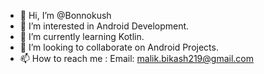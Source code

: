 - 👋 Hi, I’m @Bonnokush
- 👀 I’m interested in Android Development.
- 🌱 I’m currently learning Kotlin.
- 💞️ I’m looking to collaborate on Android Projects.
- 📫 How to reach me : Email: malik.bikash219@gmail.com

<!---
BonnoKush/BonnoKush is a ✨ special ✨ repository because its `README.md` (this file) appears on your GitHub profile.
You can click the Preview link to take a look at your changes.
--->
